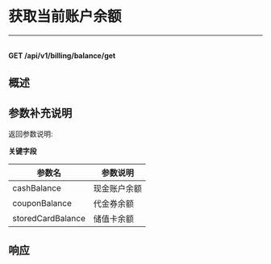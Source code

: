 # 获取当前账户余额

---

<br />**GET /api/v1/billing/balance/get**

## 概述




## 参数补充说明

返回参数说明:

**关键字段**

|  参数名                |   参数说明  |
|-----------------------|----------|
|cashBalance            |现金账户余额 |
|couponBalance          |代金券余额 |
|storedCardBalance      |储值卡余额 |






## 响应
```shell
 
```





